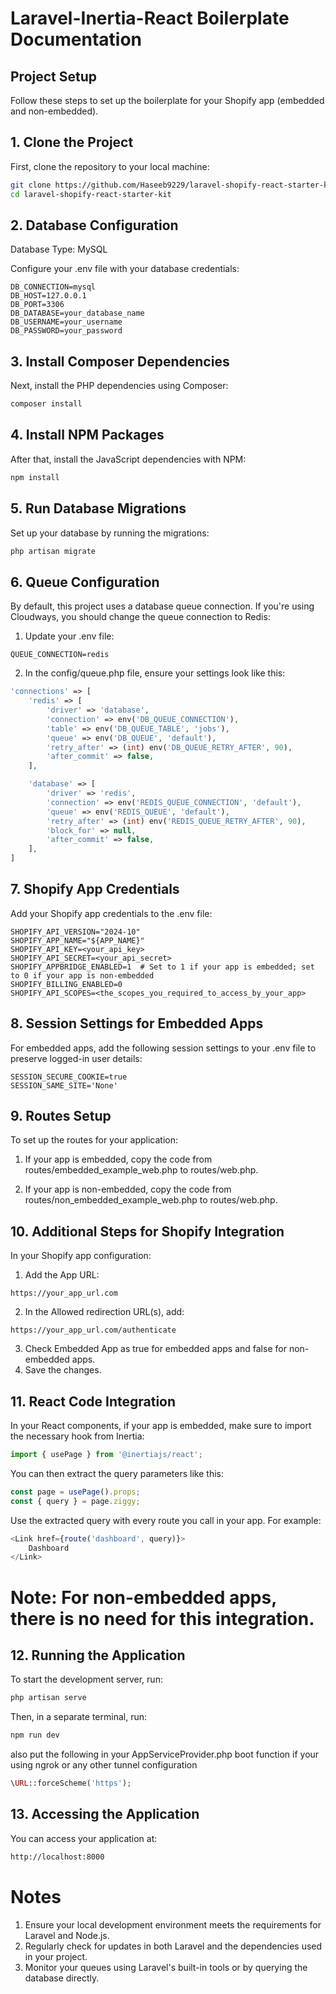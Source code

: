 # Laravel-Inertia-React Boilerplate Documentation

## Project Setup

Follow these steps to set up the boilerplate for your Shopify app (embedded and non-embedded).

## 1. Clone the Project

First, clone the repository to your local machine:

```bash
git clone https://github.com/Haseeb9229/laravel-shopify-react-starter-kit.git
cd laravel-shopify-react-starter-kit
```

## 2. Database Configuration

Database Type: MySQL

Configure your .env file with your database credentials:

```env
DB_CONNECTION=mysql
DB_HOST=127.0.0.1
DB_PORT=3306
DB_DATABASE=your_database_name
DB_USERNAME=your_username
DB_PASSWORD=your_password
```

## 3. Install Composer Dependencies

Next, install the PHP dependencies using Composer:

```bash
composer install
```

## 4. Install NPM Packages

After that, install the JavaScript dependencies with NPM:

```bash
npm install
```

## 5. Run Database Migrations

Set up your database by running the migrations:

```bash
php artisan migrate
```

## 6. Queue Configuration

By default, this project uses a database queue connection. If you're using Cloudways, you should change the queue connection to Redis:

1. Update your .env file:

```env
QUEUE_CONNECTION=redis
```

2. In the config/queue.php file, ensure your settings look like this:

```php
'connections' => [
    'redis' => [
        'driver' => 'database',
        'connection' => env('DB_QUEUE_CONNECTION'),
        'table' => env('DB_QUEUE_TABLE', 'jobs'),
        'queue' => env('DB_QUEUE', 'default'),
        'retry_after' => (int) env('DB_QUEUE_RETRY_AFTER', 90),
        'after_commit' => false,
    ],

    'database' => [
        'driver' => 'redis',
        'connection' => env('REDIS_QUEUE_CONNECTION', 'default'),
        'queue' => env('REDIS_QUEUE', 'default'),
        'retry_after' => (int) env('REDIS_QUEUE_RETRY_AFTER', 90),
        'block_for' => null,
        'after_commit' => false,
    ],
]
```

## 7. Shopify App Credentials

Add your Shopify app credentials to the .env file:

```env
SHOPIFY_API_VERSION="2024-10"
SHOPIFY_APP_NAME="${APP_NAME}"
SHOPIFY_API_KEY=<your_api_key>
SHOPIFY_API_SECRET=<your_api_secret>
SHOPIFY_APPBRIDGE_ENABLED=1  # Set to 1 if your app is embedded; set to 0 if your app is non-embedded
SHOPIFY_BILLING_ENABLED=0
SHOPIFY_API_SCOPES=<the_scopes_you_required_to_access_by_your_app>
```

## 8. Session Settings for Embedded Apps

For embedded apps, add the following session settings to your .env file to preserve logged-in user details:

```env
SESSION_SECURE_COOKIE=true
SESSION_SAME_SITE='None'
```

## 9. Routes Setup

To set up the routes for your application:

1. If your app is embedded, copy the code from routes/embedded_example_web.php to routes/web.php.
    
2. If your app is non-embedded, copy the code from routes/non_embedded_example_web.php to routes/web.php.

## 10. Additional Steps for Shopify Integration

In your Shopify app configuration:

1. Add the App URL:

```text
https://your_app_url.com
```

2. In the Allowed redirection URL(s), add:

```text
https://your_app_url.com/authenticate
```

3. Check Embedded App as true for embedded apps and false for non-embedded apps.
4. Save the changes.

## 11. React Code Integration

In your React components, if your app is embedded, make sure to import the necessary hook from Inertia:

```javascript
import { usePage } from '@inertiajs/react';
```

You can then extract the query parameters like this:

```javascript
const page = usePage().props;
const { query } = page.ziggy;
```

Use the extracted query with every route you call in your app. For example:

```javascript
<Link href={route('dashboard', query)}>
    Dashboard
</Link>
```

# Note: For non-embedded apps, there is no need for this integration.

## 12. Running the Application

To start the development server, run:

```bash
php artisan serve
```

Then, in a separate terminal, run:

```bash
npm run dev
```

also put the following in your AppServiceProvider.php boot function if your using ngrok or any other tunnel configuration

```php
\URL::forceScheme('https');
```

## 13. Accessing the Application

You can access your application at:

```bash
http://localhost:8000
```

# Notes

1. Ensure your local development environment meets the requirements for Laravel and Node.js.
2. Regularly check for updates in both Laravel and the dependencies used in your project.
3. Monitor your queues using Laravel's built-in tools or by querying the database directly.
